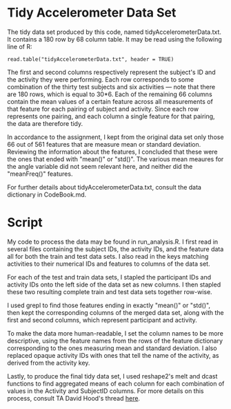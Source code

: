 # Tidy Accelerometer Data Set
The tidy data set produced by this code, named tidyAccelerometerData.txt. It contains a 180 row by 68 column table. It may be read using the following line of R:
```
read.table("tidyAccelerometerData.txt", header = TRUE)
```
The first and second columns respectively represent the subject's ID and the activity they were performing. Each row corresponds to some combination of the thirty test subjects and six activities — note that there are 180 rows, which is equal to 30*6. Each of the remaining 66 columns contain the mean values of a certain feature across all measurements of that feature for each pairing of subject and activity. Since each row represents one pairing, and each column a single feature for that pairing, the data are therefore tidy.

In accordance to the assignment, I kept from the original data set only those 66 out of 561 features that are measure mean or standard deviation. Reviewing the information about the features, I concluded that these were the ones that ended with "mean()" or "std()". The various mean meaures for the angle variable did not seem relevant here, and neither did the "meanFreq()" features.

For further details about tidyAccelerometerData.txt, consult the data dictionary in CodeBook.md.

# Script
My code to process the data may be found in run_analysis.R. I first read in several files containing the subject IDs, the activity IDs, and the feature data all for both the train and test data sets. I also read in the keys matching activities to their numerical IDs and features to columns of the data set.

For each of the test and train data sets, I stapled the participant IDs and activity IDs onto the left side of the data set as new columns. I then stapled these two resulting complete train and test data sets together row-wise.

I used grepl to find those features ending in exactly "mean()" or "std()", then kept the corresponding columns of the merged data set, along with the first and second columns, which represent participant and activity.

To make the data more human-readable, I set the column names to be more descriptive, using the feature names from the rows of the feature dictionary corresponding to the ones measuring mean and standard deviation. I also replaced opaque activity IDs with ones that tell the name of the activity, as derived from the activity key.

Lastly, to produce the final tidy data set, I used reshape2's melt and dcast functions to find aggregated means of each column for each combination of values in the Activity and SubjectID columns. For more details on this process, consult TA David Hood's thread [here](https://class.coursera.org/getdata-031/forum/thread?thread_id=113).
